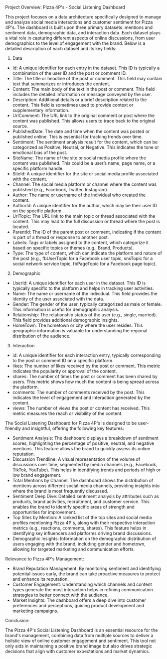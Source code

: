 Project Overview: Pizza 4P's - Social Listening Dashboard

This project focuses on a data architecture specifically designed to manage and analyze social media interactions and customer sentiment for Pizza 4P's. The dashboard is built upon three primary datasets: mentions and sentiment data, demographic data, and interaction data. Each dataset plays a vital role in capturing different aspects of online discussions, from user demographics to the level of engagement with the brand. Below is a detailed description of each dataset and its key fields:

1. Data
- Id: A unique identifier for each entry in the dataset. This ID is typically a combination of the user ID and the post or comment ID.
- Title: The title or headline of the post or comment. This field may contain text that summarizes or introduces the content.
- Content: The main body of the text in the post or comment. This field includes the detailed information or message conveyed by the user.
- Description: Additional details or a brief description related to the content. This field is sometimes used to provide context or supplementary information.
- UrlComment: The URL link to the original comment or post where the content was published. This allows users to trace back to the original source.
- PublishedDate: The date and time when the content was posted or published online. This is essential for tracking trends over time.
- Sentiment: The sentiment analysis result for the content, which can be categorized as Positive, Neutral, or Negative. This indicates the tone or emotional bias of the post.
- SiteName: The name of the site or social media profile where the content was published. This could be a user’s name, page name, or a specific platform handle.
- SiteId: A unique identifier for the site or social media profile associated with the content.
- Channel: The social media platform or channel where the content was published (e.g., Facebook, Twitter, Instagram).
- Author: The name or username of the individual who created the content.
- AuthorId: A unique identifier for the author, which may be their user ID on the specific platform.
- UrlTopic: The URL link to the main topic or thread associated with the content. This may lead to the full discussion or thread where the post is located.
- ParentId: The ID of the parent post or comment, indicating if the content is part of a thread or response to another post.
- Labels: Tags or labels assigned to the content, which categorize it based on specific topics or themes (e.g., Brand, Products).
- Type: The type of content, which can indicate the platform and nature of the post (e.g., fbUserTopic for a Facebook user topic, snsTopic for a social network service topic, fbPageTopic for a Facebook page topic).

2. Demographic
- UserId: A unique identifier for each user in the dataset. This ID is typically specific to the platform and helps in tracking user activities.
- Name: The name or username of the individual. This field provides the identity of the user associated with the data.
- Gender: The gender of the user, typically categorized as male or female. This information is useful for demographic analysis.
- Relationship: The relationship status of the user (e.g., single, married). This field provides additional demographic insights.
- HomeTown: The hometown or city where the user resides. This geographic information is valuable for understanding the regional distribution of the audience.

3. Interaction
- id: A unique identifier for each interaction entry, typically corresponding to the post or comment ID on a specific platform.
- likes: The number of likes received by the post or comment. This metric indicates the popularity or approval of the content.
- shares: The number of times the post or comment has been shared by users. This metric shows how much the content is being spread across the platform.
- comments: The number of comments received by the post. This indicates the level of engagement and interaction generated by the content.
- views: The number of views the post or content has received. This metric measures the reach or visibility of the content.

The Social Listening Dashboard for Pizza 4P's is designed to be user-friendly and insightful, offering the following key features:
	
- Sentiment Analysis: The dashboard displays a breakdown of sentiment scores, highlighting the percentage of positive, neutral, and negative mentions. This feature allows the brand to quickly assess its online reputation.
- Discussion Trendline: A visual representation of the volume of discussions over time, segmented by media channels (e.g., Facebook, TikTok, YouTube). This helps in identifying trends and periods of high or low brand engagement.
- Total Mentions by Channel: The dashboard shows the distribution of mentions across different social media channels, providing insights into where the brand is most frequently discussed.
- Sentiment Deep Dive: Detailed sentiment analysis by attributes such as products, brand activities, recruitment, and customer service. This enables the brand to identify specific areas of strength and opportunities for improvement.
- Top Sites by Mention: A ranked list of the top sites and social media profiles mentioning Pizza 4P's, along with their respective interaction metrics (e.g., reactions, comments, shares). This feature helps in identifying key influencers and platforms driving brand discussions.
- Demographic Insights: Information on the demographic distribution of users engaging with the brand, including gender and hometown, allowing for targeted marketing and communication efforts.

Relevance to Pizza 4P's Management:

- Brand Reputation Management: By monitoring sentiment and identifying potential issues early, the brand can take proactive measures to protect and enhance its reputation.
- Customer Engagement: Understanding which channels and content types generate the most interaction helps in refining communication strategies to better connect with the audience.
- Market Insights: The dashboard offers a deep dive into customer preferences and perceptions, guiding product development and marketing campaigns.

Conclusion:

The Pizza 4P's Social Listening Dashboard is an essential resource for the brand's management, combining data from multiple sources to deliver a holistic view of online customer engagement and sentiment. This tool not only aids in maintaining a positive brand image but also drives strategic decisions that align with customer expectations and market dynamics.
